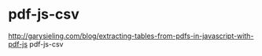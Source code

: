 pdf-js-csv
==========
http://garysieling.com/blog/extracting-tables-from-pdfs-in-javascript-with-pdf-js
pdf-js-csv
